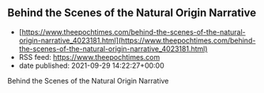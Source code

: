 ## Behind the Scenes of the Natural Origin Narrative
 - [https://www.theepochtimes.com/behind-the-scenes-of-the-natural-origin-narrative_4023181.html](https://www.theepochtimes.com/behind-the-scenes-of-the-natural-origin-narrative_4023181.html)
 - RSS feed: https://www.theepochtimes.com
 - date published: 2021-09-29 14:22:27+00:00

Behind the Scenes of the Natural Origin Narrative

